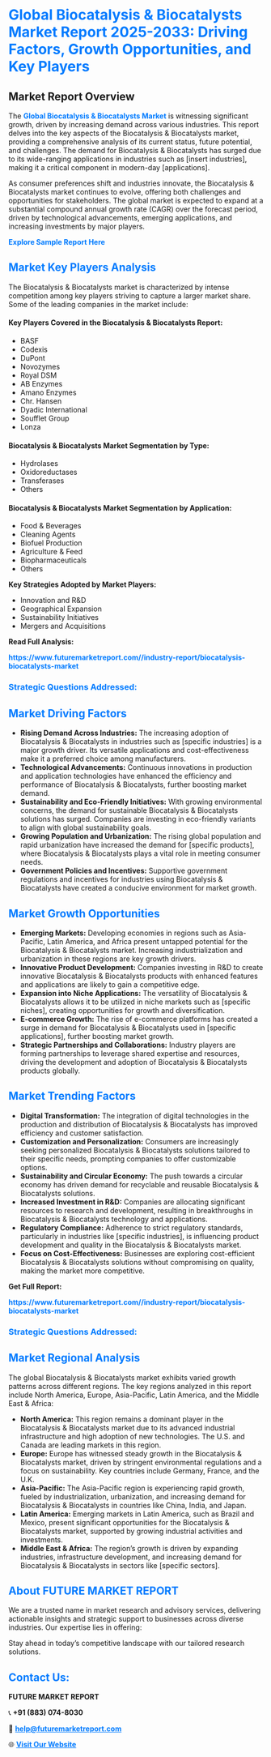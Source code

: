 <h1 style="color: #007BFF;">Global Biocatalysis & Biocatalysts Market Report 2025-2033: Driving Factors, Growth Opportunities, and Key Players</h1>

<section id="overview">
<h2>Market Report Overview</h2>
<p>The <a href="https://www.futuremarketreport.com//industry-report/biocatalysis-biocatalysts-market" style="color: #007BFF; text-decoration: none;"><strong>Global Biocatalysis & Biocatalysts Market</strong></a> is witnessing significant growth, driven by increasing demand across various industries. This report delves into the key aspects of the Biocatalysis & Biocatalysts market, providing a comprehensive analysis of its current status, future potential, and challenges. The demand for Biocatalysis & Biocatalysts has surged due to its wide-ranging applications in industries such as [insert industries], making it a critical component in modern-day [applications].</p>
<p>As consumer preferences shift and industries innovate, the Biocatalysis & Biocatalysts market continues to evolve, offering both challenges and opportunities for stakeholders. The global market is expected to expand at a substantial compound annual growth rate (CAGR) over the forecast period, driven by technological advancements, emerging applications, and increasing investments by major players.</p>
</section>

<section id="overview">
<p><a href="https://www.futuremarketreport.com//request-sample/reportId=57496" style="color: #007BFF; text-decoration: none;"><strong>Explore Sample Report Here</strong></a></p>
</section>

<section id="key-players">
<h2 style="color: #007BFF;">Market Key Players Analysis</h2>
<p>The Biocatalysis & Biocatalysts market is characterized by intense competition among key players striving to capture a larger market share. Some of the leading companies in the market include:</p>
<h4>Key Players Covered in the Biocatalysis & Biocatalysts Report:</h4>
<ul><li>BASF</li><li>Codexis</li><li>DuPont</li><li>Novozymes</li><li>Royal DSM</li><li>AB Enzymes</li><li>Amano Enzymes</li><li>Chr. Hansen</li><li>Dyadic International</li><li>Soufflet Group</li><li>Lonza</li></ul>
<h4>Biocatalysis & Biocatalysts Market Segmentation by Type:</h4>
<ul><li>Hydrolases</li><li>Oxidoreductases</li><li>Transferases</li><li>Others</li></ul>

<h4>Biocatalysis & Biocatalysts Market Segmentation by Application:</h4>
<ul><li>Food &amp; Beverages</li><li>Cleaning Agents</li><li>Biofuel Production</li><li>Agriculture &amp; Feed</li><li>Biopharmaceuticals</li><li>Others</li></ul>
<p><strong>Key Strategies Adopted by Market Players:</strong></p>
<ul>
<li>Innovation and R&D</li>
<li>Geographical Expansion</li>
<li>Sustainability Initiatives</li>
<li>Mergers and Acquisitions</li>
</ul>
</section>

<section>
<p><strong>Read Full Analysis: </strong></p><a href="https://www.futuremarketreport.com//industry-report/biocatalysis-biocatalysts-market" style="color: #007BFF; text-decoration: none;"><strong>https://www.futuremarketreport.com//industry-report/biocatalysis-biocatalysts-market</strong></a>
<h3 style="color: #007BFF;">Strategic Questions Addressed:</h3>
</section>

<section id="driving-factors">
<h2 style="color: #007BFF;">Market Driving Factors</h2>
<ul>
<li><strong>Rising Demand Across Industries:</strong> The increasing adoption of Biocatalysis & Biocatalysts in industries such as [specific industries] is a major growth driver. Its versatile applications and cost-effectiveness make it a preferred choice among manufacturers.</li>
<li><strong>Technological Advancements:</strong> Continuous innovations in production and application technologies have enhanced the efficiency and performance of Biocatalysis & Biocatalysts, further boosting market demand.</li>
<li><strong>Sustainability and Eco-Friendly Initiatives:</strong> With growing environmental concerns, the demand for sustainable Biocatalysis & Biocatalysts solutions has surged. Companies are investing in eco-friendly variants to align with global sustainability goals.</li>
<li><strong>Growing Population and Urbanization:</strong> The rising global population and rapid urbanization have increased the demand for [specific products], where Biocatalysis & Biocatalysts plays a vital role in meeting consumer needs.</li>
<li><strong>Government Policies and Incentives:</strong> Supportive government regulations and incentives for industries using Biocatalysis & Biocatalysts have created a conducive environment for market growth.</li>
</ul>
</section>

<section id="growth-opportunities">
<h2 style="color: #007BFF;">Market Growth Opportunities</h2>
<ul>
<li><strong>Emerging Markets:</strong> Developing economies in regions such as Asia-Pacific, Latin America, and Africa present untapped potential for the Biocatalysis & Biocatalysts market. Increasing industrialization and urbanization in these regions are key growth drivers.</li>
<li><strong>Innovative Product Development:</strong> Companies investing in R&D to create innovative Biocatalysis & Biocatalysts products with enhanced features and applications are likely to gain a competitive edge.</li>
<li><strong>Expansion into Niche Applications:</strong> The versatility of Biocatalysis & Biocatalysts allows it to be utilized in niche markets such as [specific niches], creating opportunities for growth and diversification.</li>
<li><strong>E-commerce Growth:</strong> The rise of e-commerce platforms has created a surge in demand for Biocatalysis & Biocatalysts used in [specific applications], further boosting market growth.</li>
<li><strong>Strategic Partnerships and Collaborations:</strong> Industry players are forming partnerships to leverage shared expertise and resources, driving the development and adoption of Biocatalysis & Biocatalysts products globally.</li>
</ul>
</section>

<section id="trending-factors">
<h2 style="color: #007BFF;">Market Trending Factors</h2>
<ul>
<li><strong>Digital Transformation:</strong> The integration of digital technologies in the production and distribution of Biocatalysis & Biocatalysts has improved efficiency and customer satisfaction.</li>
<li><strong>Customization and Personalization:</strong> Consumers are increasingly seeking personalized Biocatalysis & Biocatalysts solutions tailored to their specific needs, prompting companies to offer customizable options.</li>
<li><strong>Sustainability and Circular Economy:</strong> The push towards a circular economy has driven demand for recyclable and reusable Biocatalysis & Biocatalysts solutions.</li>
<li><strong>Increased Investment in R&D:</strong> Companies are allocating significant resources to research and development, resulting in breakthroughs in Biocatalysis & Biocatalysts technology and applications.</li>
<li><strong>Regulatory Compliance:</strong> Adherence to strict regulatory standards, particularly in industries like [specific industries], is influencing product development and quality in the Biocatalysis & Biocatalysts market.</li>
<li><strong>Focus on Cost-Effectiveness:</strong> Businesses are exploring cost-efficient Biocatalysis & Biocatalysts solutions without compromising on quality, making the market more competitive.</li>
</ul>
</section>

<section>
<p><strong>Get Full Report: </strong></p><a href="https://www.futuremarketreport.com//industry-report/biocatalysis-biocatalysts-market" style="color: #007BFF; text-decoration: none;"><strong>https://www.futuremarketreport.com//industry-report/biocatalysis-biocatalysts-market</strong></a>
<h3 style="color: #007BFF;">Strategic Questions Addressed:</h3>
</section>


<section id="regional-analysis">
<h2 style="color: #007BFF;">Market Regional Analysis</h2>
<p>The global Biocatalysis & Biocatalysts market exhibits varied growth patterns across different regions. The key regions analyzed in this report include North America, Europe, Asia-Pacific, Latin America, and the Middle East & Africa:</p>
<ul>
<li><strong>North America:</strong> This region remains a dominant player in the Biocatalysis & Biocatalysts market due to its advanced industrial infrastructure and high adoption of new technologies. The U.S. and Canada are leading markets in this region.</li>
<li><strong>Europe:</strong> Europe has witnessed steady growth in the Biocatalysis & Biocatalysts market, driven by stringent environmental regulations and a focus on sustainability. Key countries include Germany, France, and the U.K.</li>
<li><strong>Asia-Pacific:</strong> The Asia-Pacific region is experiencing rapid growth, fueled by industrialization, urbanization, and increasing demand for Biocatalysis & Biocatalysts in countries like China, India, and Japan.</li>
<li><strong>Latin America:</strong> Emerging markets in Latin America, such as Brazil and Mexico, present significant opportunities for the Biocatalysis & Biocatalysts market, supported by growing industrial activities and investments.</li>
<li><strong>Middle East & Africa:</strong> The region’s growth is driven by expanding industries, infrastructure development, and increasing demand for Biocatalysis & Biocatalysts in sectors like [specific sectors].</li>
</ul>
</section>

<footer>
<h2 style="color: #007BFF;">About FUTURE MARKET REPORT</h2>
<p>We are a trusted name in market research and advisory services, delivering actionable insights and strategic support to businesses across diverse industries. Our expertise lies in offering:</p>

<p>Stay ahead in today’s competitive landscape with our tailored research solutions.</p>

<h2 style="color: #007BFF;">Contact Us:</h2>
<p><strong>FUTURE MARKET REPORT</strong></p>
<p>📞 <strong>+91 (883) 074-8030</strong></p>
<p>📧 <strong><a href="mailto:help@futuremarketreport.com" style="color: #007BFF;">help@futuremarketreport.com</a></strong></p>
<p>🌐 <strong><a href="https://www.futuremarketreport.com/" style="color: #007BFF;">Visit Our Website</a></strong></p>
</footer>